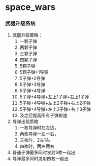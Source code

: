 # space_wars
### 武器升级系统

1. 武器升级策略：
    1. 一颗子弹
    2. 两颗子弹
    3. 三颗子弹
    4. 四颗子弹
    5. 5颗子弹
    6. 5颗子弹+1导弹
    7. 5子弹+2导弹
    8. 5子弹+3导弹
    9. 5子弹+4导弹
    10. 5子弹+4导弹+左上1子弹+右上1子弹
    11. 5子弹+4导弹+左上2子弹+右上2子弹
    12. 5子弹+4导弹+左上3子弹+右上3子弹
    13. 及之后提高所有子弹射速
2. 导弹出现策略
   1. 一枚导弹时在左边，
   2. 两枚导弹一左一右，
   3. 三枚时，2左1右
   4. 四枚时，两左两右
3. 普通子弹最多同时发射5枚一起出
4. 导弹最多同时发射四枚一起出